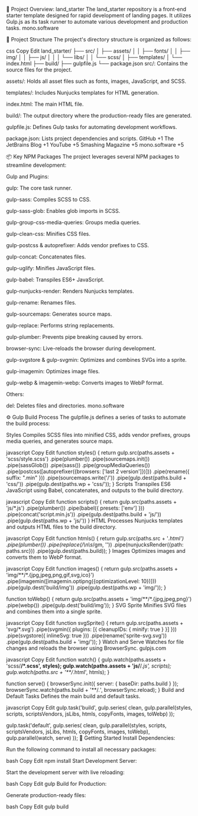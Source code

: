 🧱 Project Overview: land_starter
The land_starter repository is a front-end starter template designed for rapid development of landing pages. It utilizes Gulp.js as its task runner to automate various development and production tasks.
mono.software

📁 Project Structure
The project's directory structure is organized as follows:

css
Copy
Edit
land_starter/
├── src/
│   ├── assets/
│   │   ├── fonts/
│   │   ├── img/
│   │   ├── js/
│   │   │   └── libs/
│   │   └── scss/
│   ├── templates/
│   └── index.html
├── build/
├── gulpfile.js
└── package.json
src/: Contains the source files for the project.

assets/: Holds all asset files such as fonts, images, JavaScript, and SCSS.

templates/: Includes Nunjucks templates for HTML generation.

index.html: The main HTML file.

build/: The output directory where the production-ready files are generated.

gulpfile.js: Defines Gulp tasks for automating development workflows.

package.json: Lists project dependencies and scripts.
GitHub
+1
The JetBrains Blog
+1
YouTube
+5
Smashing Magazine
+5
mono.software
+5

📦 Key NPM Packages
The project leverages several NPM packages to streamline development:

Gulp and Plugins:

gulp: The core task runner.

gulp-sass: Compiles SCSS to CSS.

gulp-sass-glob: Enables glob imports in SCSS.

gulp-group-css-media-queries: Groups media queries.

gulp-clean-css: Minifies CSS files.

gulp-postcss & autoprefixer: Adds vendor prefixes to CSS.

gulp-concat: Concatenates files.

gulp-uglify: Minifies JavaScript files.

gulp-babel: Transpiles ES6+ JavaScript.

gulp-nunjucks-render: Renders Nunjucks templates.

gulp-rename: Renames files.

gulp-sourcemaps: Generates source maps.

gulp-replace: Performs string replacements.

gulp-plumber: Prevents pipe breaking caused by errors.

browser-sync: Live-reloads the browser during development.

gulp-svgstore & gulp-svgmin: Optimizes and combines SVGs into a sprite.

gulp-imagemin: Optimizes image files.

gulp-webp & imagemin-webp: Converts images to WebP format.

Others:

del: Deletes files and directories.
mono.software

⚙️ Gulp Build Process
The gulpfile.js defines a series of tasks to automate the build process:

Styles
Compiles SCSS files into minified CSS, adds vendor prefixes, groups media queries, and generates source maps.

javascript
Copy
Edit
function styles() {
  return gulp.src(paths.assets + 'scss/style.scss')
    .pipe(plumber())
    .pipe(sourcemaps.init())
    .pipe(sassGlob())
    .pipe(sass())
    .pipe(groupMediaQueries())
    .pipe(postcss([autoprefixer({browsers: ['last 2 version']})]))
    .pipe(rename({ suffix: ".min" }))
    .pipe(sourcemaps.write('/'))
    .pipe(gulp.dest(paths.build + 'css/'))
    .pipe(gulp.dest(paths.wp + 'css/'));
}
Scripts
Transpiles ES6 JavaScript using Babel, concatenates, and outputs to the build directory.

javascript
Copy
Edit
function scripts() {
  return gulp.src(paths.assets + 'js/*.js')
    .pipe(plumber())
    .pipe(babel({ presets: ['env'] }))
    .pipe(concat('script.min.js'))
    .pipe(gulp.dest(paths.build + 'js/'))
    .pipe(gulp.dest(paths.wp + 'js/'))
}
HTML
Processes Nunjucks templates and outputs HTML files to the build directory.

javascript
Copy
Edit
function htmls() {
  return gulp.src(paths.src + '*.html')
    .pipe(plumber())
    .pipe(replace(/\n\s*<!--DEV[\s\S]+?-->/gm, ''))
    .pipe(nunjucksRender({path: paths.src}))
    .pipe(gulp.dest(paths.build));
}
Images
Optimizes images and converts them to WebP format.

javascript
Copy
Edit
function images() {
  return gulp.src(paths.assets + 'img/**/*.{jpg,jpeg,png,gif,svg,ico}')
    .pipe(imagemin([imagemin.optipng({optimizationLevel: 10})]))
    .pipe(gulp.dest('build/img'))
    .pipe(gulp.dest(paths.wp + 'img/'));
}

function toWebp() {
  return gulp.src(paths.assets + 'img/**/*.{jpg,jpeg,png}')
    .pipe(webp())
    .pipe(gulp.dest('build/img'));
}
SVG Sprite
Minifies SVG files and combines them into a single sprite.

javascript
Copy
Edit
function svgSprite() {
  return gulp.src(paths.assets + 'svg/*.svg')
    .pipe(svgmin({ plugins: [{ cleanupIDs: { minify: true } }] }))
    .pipe(svgstore({ inlineSvg: true }))
    .pipe(rename('sprite-svg.svg'))
    .pipe(gulp.dest(paths.build + 'img/'));
}
Watch and Serve
Watches for file changes and reloads the browser using BrowserSync.
gulpjs.com

javascript
Copy
Edit
function watch() {
  gulp.watch(paths.assets + 'scss/**/*.scss', styles);
  gulp.watch(paths.assets + 'js/**/*.js', scripts);
  gulp.watch(paths.src + '**/*.html', htmls);
}

function serve() {
  browserSync.init({ server: { baseDir: paths.build } });
  browserSync.watch(paths.build + '**/*.*', browserSync.reload);
}
Build and Default Tasks
Defines the main build and default tasks.

javascript
Copy
Edit
gulp.task('build', gulp.series(
  clean,
  gulp.parallel(styles, scripts, scriptsVendors, jsLibs, htmls, copyFonts, images, toWebp)
));

gulp.task('default', gulp.series(
  clean,
  gulp.parallel(styles, scripts, scriptsVendors, jsLibs, htmls, copyFonts, images, toWebp),
  gulp.parallel(watch, serve)
));
🚀 Getting Started
Install Dependencies:

Run the following command to install all necessary packages:

bash
Copy
Edit
npm install
Start Development Server:

Start the development server with live reloading:

bash
Copy
Edit
gulp
Build for Production:

Generate production-ready files:

bash
Copy
Edit
gulp build

